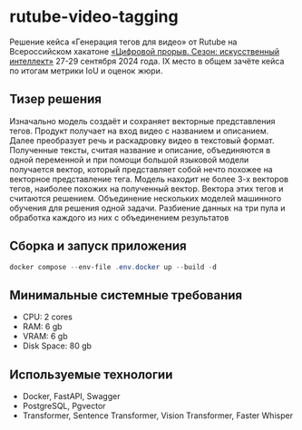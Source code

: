 # rutube-video-tagging
Решение кейса «Генерация тегов для видео» от Rutube на Всероссийском хакатоне [«Цифровой прорыв. Сезон: искусственный интеллект»](https://hacks-ai.ru/events/1077379/) 27-29 сентября 2024 года. IX место в общем зачёте кейса по итогам метрики IoU и оценок жюри.

## Тизер решения
Изначально модель создаёт и сохраняет векторные представления тегов. Продукт получает на вход видео с названием и описанием. Далее преобразует речь и раскадровку видео в текстовый формат. Полученные тексты, считая название и описание, объединяются в одной переменной и при помощи большой языковой модели получается вектор, который представляет собой нечто похожее на векторное представление тега. Модель находит не более 3-х векторов тегов, наиболее похожих на полученный вектор. Вектора этих тегов и считаются решением.
Объединение нескольких моделей машинного обучения для решения одной задачи.
Разбиение данных на три пула и обработка каждого из них с объединением результатов

## Сборка и запуск приложения
```powershell
docker compose --env-file .env.docker up --build -d
```

## Минимальные системные требования
* CPU: 2 cores
* RAM: 6 gb
* VRAM: 6 gb
* Disk Space: 80 gb

## Используемые технологии
* Docker, FastAPI, Swagger
* PostgreSQL, Pgvector
* Transformer, Sentence Transformer, Vision Transformer, Faster Whisper
